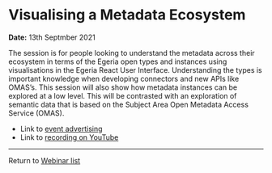 <!-- SPDX-License-Identifier: CC-BY-4.0 -->
<!-- Copyright Contributors to the ODPi Egeria project 2020. -->

# Visualising a Metadata Ecosystem

**Date:** 13th Septmber 2021

The session is for people looking to
understand the metadata across their ecosystem in terms of the
Egeria open types and instances using visualisations in the Egeria React
User Interface. Understanding the types is important knowledge when 
developing connectors and new APIs like OMAS’s. 
This session will also show how metadata instances can be explored at a low level. This will be contrasted with an exploration of semantic data that is based on the Subject Area Open Metadata Access Service (OMAS).


* Link to [event advertising](https://lfaidata.foundation/blog/2021/08/30/egeria-webinar-visualising-a-metadata-ecosystem/)
* Link to [recording on YouTube](https://youtu.be/s-CCzS1Ojss)

----
Return to [Webinar list](..)
